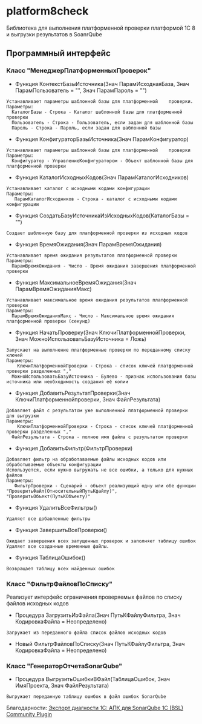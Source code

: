 # platform8check

Библиотека для выполнения платформенной проверки платформой 1С 8 и выгрузки результатов в SoanrQube

## Программный интерфейс

### Класс "МенеджерПлатформенныхПроверок"

* Функция КонтекстБазыИсточника(Знач ПарамИсходнаяБаза, Знач ПарамПользователь = "", Знач ПарамПароль = "")
```
Устанавливает параметры шаблонной базы для платформенной	проверки. 
Параметры:
  КаталогБазы - Строка - Каталог шаблонной базы для платформенной проверки
  Пользователь - Строка - Пользователь, если задан для шаблонной базы
  Пароль - Строка - Пароль, если задан для шаблонной базы
```
* Функция КонфигураторБазыИсточника(Знач ПарамКонфигуратор)
```
Устанавливает параметры шаблонной базы для платформенной	проверки
Параметры:
  Конфигуратор - УправлениеКонфигуратором - Объект шаблонной базы для платформенной проверки
```
* Функция КаталогИсходныхКодов(Знач ПарамКаталогИсходников)
```
Устанавливает каталог с исходными кодами конфигурации
Параметры:
   ПарамКаталогИсходников - Строка - каталог с исходными кодами конфигурации  
```
* Функция СоздатьБазуИсточникаИзИсходныхКодов(КаталогБазы = "")
```
Создает шаблонную базу для платформенной проверки из исходных кодов
```
* Функция ВремяОжидания(Знач ПарамВремяОжидания)
```
Устанавливает время ожидания результатов платформенной проверки
Параметры:
  ПарамВремяОжидания - Число - Время ожидания завершения платформенной проверки
```
* Функция МаксимальноеВремяОжидания(Знач ПарамВремяОжиданияМакс)
```
Устанавливает максимальное время ожидания результатов платформенной проверки
Параметры:
  ПарамВремяОжиданияМакс - Число - Максимальное время ожидания платформенной проверки (секунд)
```
* Функция НачатьПроверку(Знач КлючиПлатформеннойПроверки, Знач МожноИспользоватьБазуИсточника = Ложь)
```
Запускает на выполнение платформенные проверки по переданному списку ключей
Параметры:
	КлючиПлатформеннойПроверки - Строка - список ключей платформенной проверки разделенных ","
  МожноИспользоватьБазуИсточника - Булево - признак использования базы источника или необходимость создания её копии
```
* Функция ДобавитьРезультатПроверки(Знач КлючиПлатформеннойпроверки, Знач ФайлРезультата)
```
Добавляет файл с результатом уже выполненной платформенной проверки для выгрузки
Параметры:
	КлючиПлатформеннойПроверки - Строка - список ключей платформенной проверки разделенных ","
  ФайлРезультата - Строка - полное имя файла с результатом проверки
```
* Функция ДобавитьФильтр(ФильтрПроверки)
```
Добавляет фильтр на обработаваемые файлы исходных кодов или обработываемые объекты конфигурации
Используется, если нужно выгружать не все ошибки, а только для нужных файлов
Параметры:
   ФильтрПроверки - Сценарий - объект реализующий одну или обе функции "ПроверитьФайл(ОтносительныйПутьКфайлу)", "ПроверитьОбъект(ПутьКОбъекту)"
```
* Функция УдалитьВсеФильтры()
```
Удаляет все добавленные фильтры
```
* Функция ЗавершитьВсеПроверки()
```
Ожидает завершения всех запущенных проверок и заполняет таблицу ошибок
Удаляет все созданные временные файлы.
```
* Функция ТаблицаОшибок()
```
Возвращает таблицу всех найденных ошибок
```

### Класс "ФильтрФайловПоСписку"

Реализует интерфейс ограничения проверяемых файлов по списку файлов исходных кодов

* Процедура ЗагрузитьИзФайла(Знач ПутьКФайлуФильтра, Знач КодировкаФайла = Неопределено)
```
Загружает из переданного файла список файлов исходных кодов
```
* Новый ФильтрФайловПоСписку(Знач ПутьКФайлуФильтра, Знач КодировкаФайла = Неопределено)

### Класс "ГенераторОтчетаSonarQube"

* Процедура ВыгрузитьОшибкиВФайл(ТаблицаОшибок, Знач ИмяПроекта, Знач ФайлРезультата)
```
Выгружает переданную таблицу ошибок в файл ошибок SonarQube
```

Благодарности:
    [Экспорт диагности 1С: АПК для SonarQube 1C (BSL) Community Plugin](https://github.com/otymko/acc-export)
